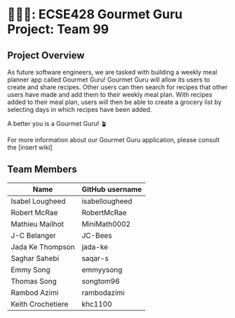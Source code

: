 # 🥘🏃‍♀️: ECSE428 Gourmet Guru Project: Team 99

## Project Overview

  As future software engineers, we are tasked with building a weekly meal planner app called Gourmet Guru! Gourmet Guru will allow its users to create and share recipes. Other users can then search for recipes that other users have made and add them to their weekly meal plan. With recipes added to their meal plan, users will then be able to create a grocery list by selecting days in which recipes have been added. 
  
  A better you is a Gourmet Guru! 🪴


For more information about our Gourmet Guru application, please consult the [insert wiki]

## Team Members

| Name            | GitHub username |
| -------------   | --------------- |
| Isabel Lougheed | isabellougheed  |
| Robert McRae    | RobertMcRae     |
| Mathieu Mailhot | MiniMath0002    |
| J-C Belanger    | JC-Bees         |
| Jada Ke Thompson| jada-ke  |
| Saghar Sahebi  | saqar-s        |
| Emmy Song| emmyysong   |
| Thomas Song   | songtom96       |
| Rambod Azimi  | rambodazimi     |
| Keith Crochetiere   | khc1100      |

